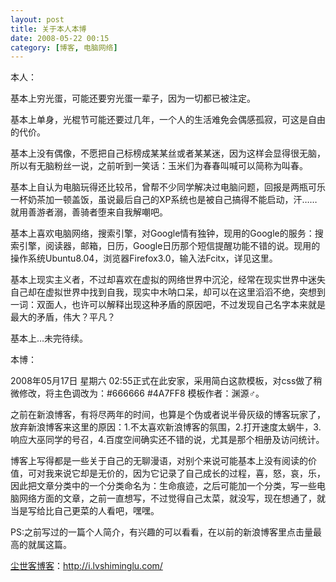 ```yaml
---
layout: post
title: 关于本人本博
date: 2008-05-22 00:15
category: [博客, 电脑网络]
---
```

本人：

基本上穷光蛋，可能还要穷光蛋一辈子，因为一切都已被注定。

基本上单身，光棍节可能还要过几年，一个人的生活难免会偶感孤寂，可这是自由的代价。

基本上没有偶像，不愿把自己标榜成某某丝或者某某迷，因为这样会显得很无脑，所以有无脑粉丝一说，之前听到一笑话：玉米们为春春叫喊可以简称为叫春。

基本上自认为电脑玩得还比较吊，曾帮不少同学解决过电脑问题，回报是两瓶可乐一杯奶茶加一顿盖饭，虽说最后自己的XP系统也是被自己搞得不能启动，汗……就用善游者溺，善骑者堕来自我解嘲吧。

基本上喜欢电脑网络，搜索引擎，对Google情有独钟，现用的Google的服务：搜索引擎，阅读器，邮箱，日历，Google日历那个短信提醒功能不错的说。现用的操作系统Ubuntu8.04，浏览器Firefox3.0，输入法Fcitx，详见这里。

基本上现实主义者，不过却喜欢在虚拟的网络世界中沉沦，经常在现实世界中迷失自己却在虚拟世界中找到自我，现实中木呐口呆，却可以在这里滔滔不绝，突想到一词：双面人，也许可以解释出现这种矛盾的原因吧，不过发现自己名字本来就是最大的矛盾，伟大？平凡？

基本上…未完待续。

本博：

2008年05月17日 星期六 02:55正式在此安家，采用简白这款模板，对css做了稍微修改，将主色调改为：#666666 #4A7FF8 模板作者：渊源♂。

之前在新浪博客，有将尽两年的时间，也算是个伪或者说半骨灰级的博客玩家了，放弃新浪博客来这里的原因：1.不太喜欢新浪博客的氛围，2.打开速度太蜗牛，3.响应大巫同学的号召，4.百度空间确实还不错的说，尤其是那个相册及访问统计。

博客上写得都是一些关于自己的无聊漫语，对别个来说可能基本上没有阅读的价值，可对我来说它却是无价的，因为它记录了自己成长的过程，喜，怒，哀，乐，因此把文章分类中的一个分类命名为：生命痕迹，之后可能加一个分类，写一些电脑网络方面的文章，之前一直想写，不过觉得自己太菜，就没写，现在想通了，就当是写给比自己更菜的人看吧，嘿嘿。

PS:之前写过的一篇个人简介，有兴趣的可以看看，在以前的新浪博客里点击量最高的就属这篇。

<a href="http://i.lvshiminglu.com/">尘世客博客</a>：<a href="http://i.lvshiminglu.com/">http://i.lvshiminglu.com/</a>

